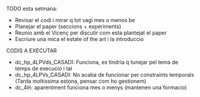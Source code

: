 TODO esta setmana: 

* Revisar el codi i mirar q tot vagi mes o menos be 
* Planejar el paper (seccions + experiments)
* Reunio amb el Vicenç per discutir com esta plantejat el paper
* Escriure una mica el estate of the art i la introduccio 

CODIS A EXECUTAR

* dc_hp_4LPVds_CASADI: Funciona, es tindria q tunejar pel tema de temps de execucio i tal 
* dc_hp_4LPVs_CASADI: No acaba de funcionar per constraints temporals (Tarda moltissima estona, pensar com ho gestionem)
* dc_4ih: aparentment funciona mes o menys (mantenen una formacio)
